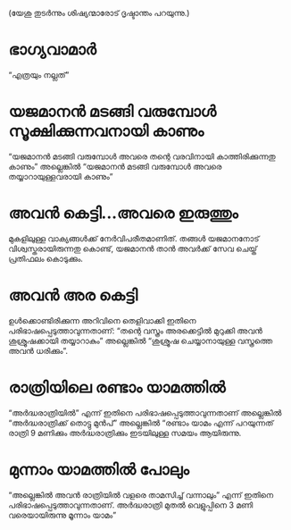 (യേശു തുടർന്നും ശിഷ്യന്മാരോട് ദൃഷ്ടാന്തം പറയുന്നു.)
# ഭാഗ്യവാമാർ
“എത്രയും നല്ലത്”
# യജമാനൻ മടങ്ങി വരുമ്പോൾ സൂക്ഷിക്കുന്നവനായി കാണും 
“യജമാനൻ മടങ്ങി വരുമ്പോൾ അവരെ തന്റെ വരവിനായി കാത്തിരിക്കുന്നതു കാണും” അല്ലെങ്കിൽ “യജമാനൻ മടങ്ങി വരുമ്പോൾ അവരെ തയ്യാറായുള്ളവരായി കാണും”
# അവൻ കെട്ടി...അവരെ ഇരുത്തും
മുകളിലുള്ള വാക്യങ്ങൾക്ക് നേർവിപരീതമാണിത്. തങ്ങൾ യജമാനനോട് വിശ്വസ്തരായിരുന്നതു കൊണ്ട്, യജമാനൻ താൻ അവർക്ക് സേവ ചെയ്ത് പ്രതിഫലം കൊടുക്കും. 
# അവൻ അര കെട്ടി
ഉൾക്കൊണ്ടിരിക്കുന്ന അറിവിനെ തെളിവാക്കി ഇതിനെ പരിഭാഷപ്പെടുത്താവുന്നതാണ്: “തന്റെ വസ്ത്രം അരക്കെട്ടിൽ മുറുക്കി അവൻ ശുശ്രൂഷക്കായി തയ്യാറാകും” അല്ലെങ്കിൽ “ശുശ്രൂഷ ചെയ്യാനായുള്ള വസ്ത്രത്തെ അവൻ ധരിക്കും”.  
# രാത്രിയിലെ രണ്ടാം യാമത്തിൽ
“അർദ്ധരാത്രിയിൽ” എന്ന് ഇതിനെ പരിഭാഷപ്പെടുത്താവുന്നതാണ് അല്ലെങ്കിൽ “അർദ്ധരാത്രിക്ക് തൊട്ടു മുൻപ്” അല്ലെങ്കിൽ “രണ്ടാം യാമം എന്ന് പറയുന്നത് രാത്രി 9 മണിക്കും അർദ്ധരാത്രിക്കും ഇടയിലുള്ള സമയം ആയിരുന്നു.
# മുന്നാം യാമത്തിൽ പോലും
“അല്ലെങ്കിൽ അവൻ രാത്രിയിൽ വളരെ താമസിച്ച് വന്നാലും” എന്ന് ഇതിനെ പരിഭാഷപ്പെടുത്താവുന്നതാണ്. അർദ്ധരാത്രി മുതൽ വെളുപ്പിനെ 3 മണി വരെയായിരുന്നു മൂന്നാം യാമം”
